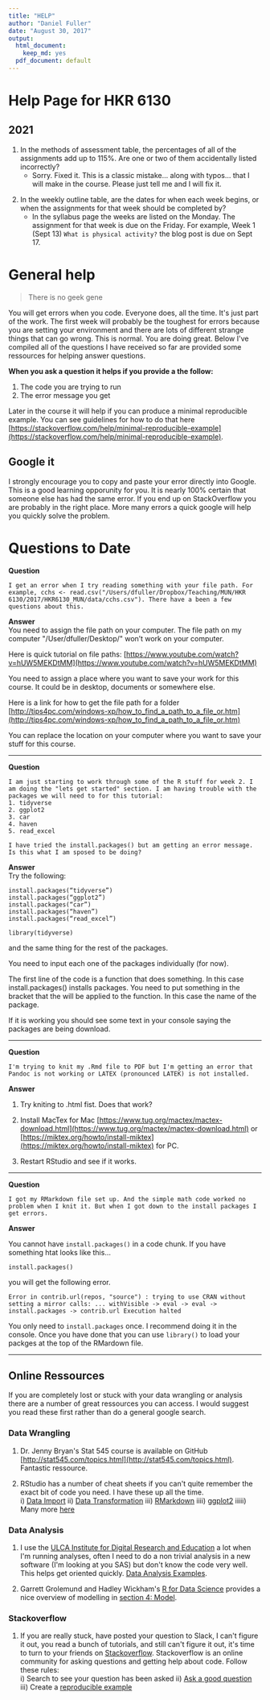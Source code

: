 ```yaml
---
title: "HELP"
author: "Daniel Fuller"
date: "August 30, 2017"
output:
  html_document:
    keep_md: yes
  pdf_document: default
---
```




# Help Page for HKR 6130

## 2021

1. In the methods of assessment table, the percentages of all of the assignments add up to 115%. Are one or two of them accidentally listed incorrectly?
    * Sorry. Fixed it. This is a classic mistake... along with typos... that I will make in the course. Please just tell me and I will fix it. 

2) In the weekly outline table, are the dates for when each week begins, or when the assignments for that week should be completed by?
    * In the syllabus page the weeks are listed on the Monday. The assignment for that week is due on the Friday. For example, Week 1 (Sept 13) `What is physical activity?` the blog post is due on Sept 17. 
    
# General help

> There is no geek gene

You will get errors when you code. Everyone does, all the time. It's just part of the work. The first week will probably be the toughest for errors because you are setting your environment and there are lots of different strange things that can go wrong. This is normal. You are doing great. Below I've compiled all of the questions I have received so far are provided some ressources for helping answer questions. 

__When you ask a question it helps if you provide a the follow:__

1. The code you are trying to run
2. The error message you get

Later in the course it will help if you can produce a minimal reproducible example. You can see guidelines for how to do that here [https://stackoverflow.com/help/minimal-reproducible-example](https://stackoverflow.com/help/minimal-reproducible-example). 

## Google it

I strongly encourage you to copy and paste your error directly into Google. This is a good learning opporunity for you. It is nearly 100% certain that someone else has had the same error. If you end up on StackOverflow you are probably in the right place. More many errors a quick google will help you quickly solve the problem. 

# Questions to Date

__Question__  
```
I get an error when I try reading something with your file path. For example, cchs <- read.csv("/Users/dfuller/Dropbox/Teaching/MUN/HKR 6130/2017/HKR6130_MUN/data/cchs.csv"). There have a been a few questions about this.
```

__Answer__  
You need to assign the file path on your computer. The file path on my computer "/User/dfuller/Desktop/" won’t work on your computer. 

Here is quick tutorial on file paths: [https://www.youtube.com/watch?v=hUW5MEKDtMM](https://www.youtube.com/watch?v=hUW5MEKDtMM)

You need to assign a place where you want to save your work for this course. It could be in desktop, documents or somewhere else. 

Here is a link for how to get the file path for a folder [http://tips4pc.com/windows-xp/how_to_find_a_path_to_a_file_or.htm](http://tips4pc.com/windows-xp/how_to_find_a_path_to_a_file_or.htm)

You can replace the location on your computer where you want to save your stuff for this course. 

-----

__Question__  
```
I am just starting to work through some of the R stuff for week 2. I am doing the "lets get started" section. I am having trouble with the packages we will need to for this tutorial:
1. tidyverse
2. ggplot2
3. car
4. haven
5. read_excel

I have tried the install.packages() but am getting an error message. Is this what I am sposed to be doing?
```

__Answer__   
Try the following: 

```
install.packages(“tidyverse”)
install.packages(“ggplot2”)
install.packages(“car”)
install.packages(“haven”)
install.packages(“read_excel”)

library(tidyverse)
```
and the same thing for the rest of the packages. 

You need to input each one of the packages individually (for now). 

The first line of the code is a function that does something. In this case install.packages() installs packages. You need to put something in the bracket that the will be applied to the function. In this case the name of the package. 

If it is working you should see some text in your console saying the packages are being download. 

-----

__Question__   
```
I'm trying to knit my .Rmd file to PDF but I'm getting an error that Pandoc is not working or LATEX (pronounced LATEK) is not installed. 
```

__Answer__

1. Try kniting to .html fist. Does that work?

2. Install MacTex for Mac [https://www.tug.org/mactex/mactex-download.html](https://www.tug.org/mactex/mactex-download.html) or [https://miktex.org/howto/install-miktex](https://miktex.org/howto/install-miktex) for PC. 
3. Restart RStudio and see if it works. 

-----

__Question__   
```
I got my RMarkdown file set up. And the simple math code worked no problem when I knit it. But when I got down to the install packages I get errors. 
```

__Answer__

You cannot have `install.packages()` in a code chunk.  If you have something htat looks like this...

```{}
install.packages()
```

you will get the following error.

```
Error in contrib.url(repos, "source") : trying to use CRAN without setting a mirror calls: ... withVisible -> eval -> eval -> install.packages -> contrib.url Execution halted
```

You only need to `install.packages` once. I recommend doing it in the console. Once you have done that you can use `library()` to load your packges at the top of the RMardown file. 

----

## Online Ressources

If you are completely lost or stuck with your data wrangling or analysis there are a number of great ressources you can access. I would suggest you read these first rather than do a general google search. 

### Data Wrangling

1. Dr. Jenny Bryan's Stat 545 course is available on GitHub [http://stat545.com/topics.html](http://stat545.com/topics.html). Fantastic ressource.

2. RStudio has a number of cheat sheets if you can't quite remember the exact bit of code you need. I have these up all the time.  
    i) [Data Import](https://github.com/rstudio/cheatsheets/raw/master/source/pdfs/data-import-cheatsheet.pdf)
    ii) [Data Transformation](https://github.com/rstudio/cheatsheets/raw/master/source/pdfs/data-transformation-cheatsheet.pdf)
    iii) [RMarkdown](https://www.rstudio.com/wp-content/uploads/2016/03/rmarkdown-cheatsheet-2.0.pdf)
    iiii) [ggplot2](https://www.rstudio.com/wp-content/uploads/2016/11/ggplot2-cheatsheet-2.1.pdf)
    iiiii) Many more [here](https://www.rstudio.com/resources/cheatsheets/)
    
### Data Analysis

1. I use the [ULCA Institute for Digital Research and Education](https://stats.idre.ucla.edu/) a lot when I'm running analyses, often I need to do a non trivial analysis in a new software (I'm looking at you SAS) but don't know the code very well. This helps get oriented quickly. [Data Analysis Examples](https://stats.idre.ucla.edu/other/dae/).

2. Garrett Grolemund and Hadley Wickham's [R for Data Science](http://r4ds.had.co.nz/) provides a nice overview of modelling in [section 4: Model](http://r4ds.had.co.nz/model-basics.html).

### Stackoverflow

1. If you are really stuck, have posted your question to Slack, I can't figure it out, you read a bunch of tutorials, and still can't figure it out, it's time to turn to your friends on [Stackoverflow](https://stackoverflow.com/). Stackoverflow is an online community for asking questions and getting help about code. Follow these rules:  
    i) Search to see your question has been asked
    ii) [Ask a good question](https://stackoverflow.com/help/how-to-ask)  
    iii) Create a [reproducible example](https://stackoverflow.com/help/mcve)   
